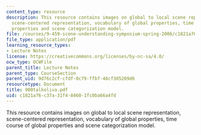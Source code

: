 ```yaml
---
content_type: resource
description: This resource contains images on global to local scene representation,
  scene-centered representation, vocabulary of global properties, time course of global
  properties and scene categorization model.
file: /courses/9-459-scene-understanding-symposium-spring-2006/c1821a76c37a31f484601fc0ba66a4fd_900talkoliva.pdf
file_type: application/pdf
learning_resource_types:
- Lecture Notes
license: https://creativecommons.org/licenses/by-nc-sa/4.0/
ocw_type: OCWFile
parent_title: Lecture Notes
parent_type: CourseSection
parent_uid: 9d76c2cf-cfdf-0c79-ffbf-46cf305209d6
resourcetype: Document
title: 900talkoliva.pdf
uid: c1821a76-c37a-31f4-8460-1fc0ba66a4fd
---
```

This resource contains images on global to local scene representation, scene-centered representation, vocabulary of global properties, time course of global properties and scene categorization model.